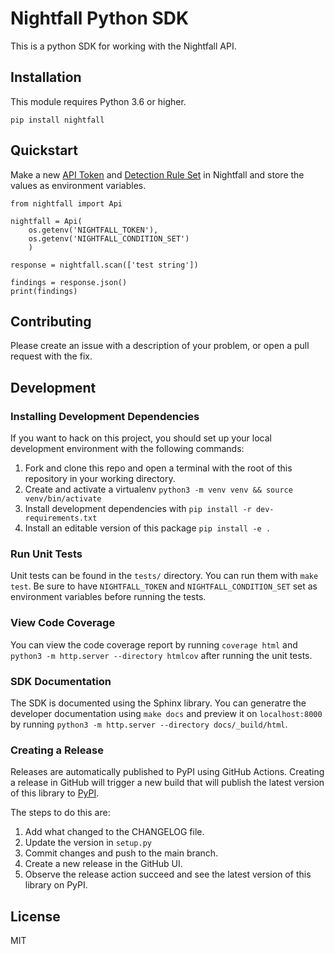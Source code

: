 # Nightfall Python SDK

This is a python SDK for working with the Nightfall API.

## Installation 

This module requires Python 3.6 or higher.

```
pip install nightfall
```

## Quickstart 

Make a new [API Token](https://app.nightfall.ai/api/) and [Detection Rule Set](https://app.nightfall.ai/detection-engine/detection-rules) in Nightfall and store the values as environment variables.

```
from nightfall import Api

nightfall = Api(
    os.getenv('NIGHTFALL_TOKEN'),
    os.getenv('NIGHTFALL_CONDITION_SET')
    )

response = nightfall.scan(['test string'])

findings = response.json()
print(findings)
```

## Contributing

Please create an issue with a description of your problem, or open a pull request with the fix. 

## Development 

### Installing Development Dependencies

If you want to hack on this project, you should set up your local development
environment with the following commands:

1. Fork and clone this repo and open a terminal with the root of this repository in your working directory.
1. Create and activate a virtualenv `python3 -m venv venv && source venv/bin/activate`
1. Install development dependencies with `pip install -r dev-requirements.txt`
1. Install an editable version of this package `pip install -e .`

### Run Unit Tests

Unit tests can be found in the `tests/` directory. You can run them with `make test`. Be sure to have `NIGHTFALL_TOKEN` and `NIGHTFALL_CONDITION_SET` set as environment variables before running the tests.

### View Code Coverage

You can view the code coverage report by running `coverage html` and `python3 -m http.server --directory htmlcov` after running the unit tests.

### SDK Documentation

The SDK is documented using the Sphinx library. You can generatre the developer documentation using `make docs` and preview it on `localhost:8000` by running `python3 -m http.server --directory docs/_build/html`.

### Creating a Release 

Releases are automatically published to PyPI using GitHub Actions. Creating a release in GitHub will trigger a new build that will publish the latest version of this library to [PyPI](https://pypi.org/project/nightfall/). 

The steps to do this are: 

1. Add what changed to the CHANGELOG file. 
2. Update the version in `setup.py`
3. Commit changes and push to the main branch. 
4. Create a new release in the GitHub UI. 
5. Observe the release action succeed and see the latest version of this library on PyPI. 
## License 

MIT


